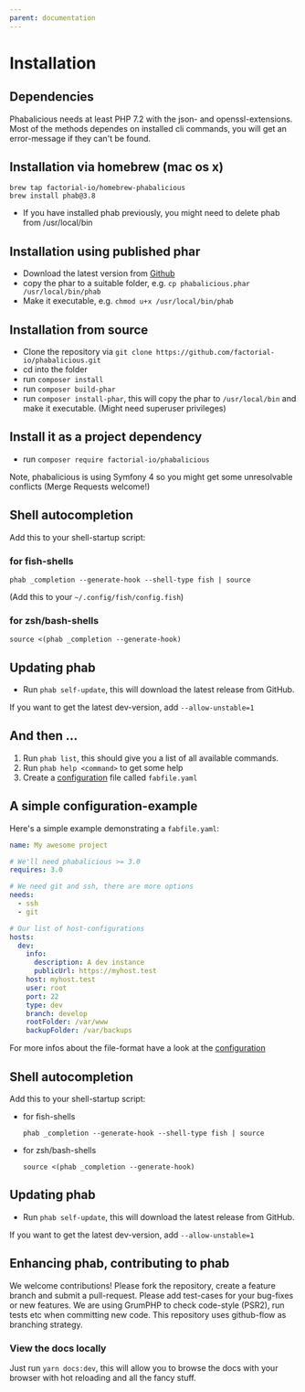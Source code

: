 ```yaml
---
parent: documentation
---
```

# Installation

## Dependencies

Phabalicious needs at least PHP 7.2 with the json- and openssl-extensions. Most of the methods dependes on installed cli commands, you will get an error-message if they can't be found.

## Installation via homebrew (mac os x)

```
brew tap factorial-io/homebrew-phabalicious
brew install phab@3.8
```

* If you have installed phab previously, you might need to delete phab from /usr/local/bin

## Installation using published phar

* Download the latest version from [Github](https://github.com/factorial-io/phabalicious/releases)
* copy the phar to a suitable folder, e.g. `cp phabalicious.phar /usr/local/bin/phab`
* Make it executable, e.g. `chmod u+x /usr/local/bin/phab`

## Installation from source

* Clone the repository via `git clone https://github.com/factorial-io/phabalicious.git`
* cd into the folder
* run `composer install`
* run `composer build-phar`
* run `composer install-phar`, this will copy the phar to `/usr/local/bin` and make it executable. (Might need superuser privileges)

## Install it as a project dependency

* run `composer require factorial-io/phabalicious`

Note, phabalicious is using Symfony 4 so you might get some unresolvable conflicts (Merge Requests welcome!)

## Shell autocompletion

Add this to your shell-startup script:

### for fish-shells

```
phab _completion --generate-hook --shell-type fish | source
```

(Add this to your `~/.config/fish/config.fish`)

###  for zsh/bash-shells

```
source <(phab _completion --generate-hook)
```

## Updating phab

-   Run `phab self-update`, this will download the latest release from GitHub.

If you want to get the latest dev-version, add `--allow-unstable=1`

## And then ...

1. Run `phab list`, this should give you a list of all available commands.
2. Run `phab help <command>` to get some help
3. Create a [configuration](./configuration.md) file called `fabfile.yaml`

## A simple configuration-example
Here's a simple example demonstrating a `fabfile.yaml`:

```yaml
name: My awesome project

# We'll need phabalicious >= 3.0
requires: 3.0

# We need git and ssh, there are more options
needs:
  - ssh
  - git

# Our list of host-configurations
hosts:
  dev:
    info:
	  description: A dev instance
	  publicUrl: https://myhost.test
    host: myhost.test
    user: root
    port: 22
    type: dev
    branch: develop
    rootFolder: /var/www
    backupFolder: /var/backups
```

For more infos about the file-format have a look at the [configuration](./configuration.md)

## Shell autocompletion

Add this to your shell-startup script:

* for fish-shells

    ```
    phab _completion --generate-hook --shell-type fish | source
    ```

* for zsh/bash-shells

    ```
    source <(phab _completion --generate-hook)
    ```

## Updating phab

* Run `phab self-update`, this will download the latest release from GitHub.

If you want to get the latest dev-version, add `--allow-unstable=1`

## Enhancing phab, contributing to phab

We welcome contributions! Please fork the repository, create a feature branch and submit a pull-request.
Please add test-cases for your bug-fixes or new features. We are using GrumPHP to check code-style (PSR2), run tests etc when committing new code. This repository uses github-flow as branching strategy.

### View the docs locally

Just run `yarn docs:dev`, this will allow you to browse the docs with your browser with
hot reloading and all the fancy stuff.
